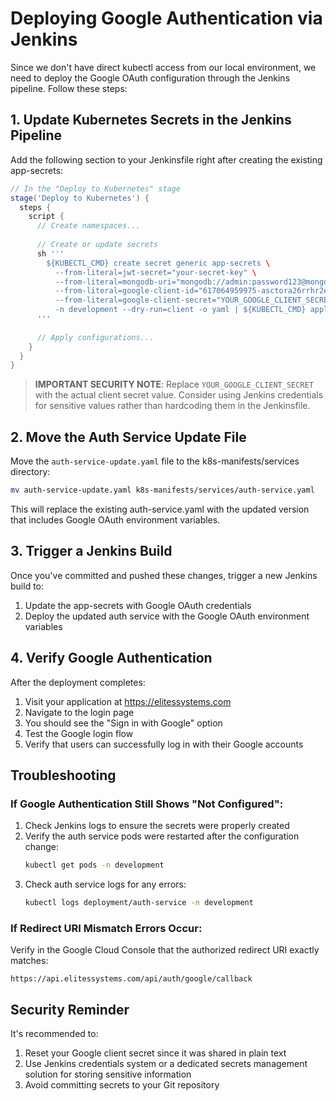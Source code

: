# Deploying Google Authentication via Jenkins

Since we don't have direct kubectl access from our local environment, we need to deploy the Google OAuth configuration through the Jenkins pipeline. Follow these steps:

## 1. Update Kubernetes Secrets in the Jenkins Pipeline

Add the following section to your Jenkinsfile right after creating the existing app-secrets:

```groovy
// In the "Deploy to Kubernetes" stage
stage('Deploy to Kubernetes') {
  steps {
    script {
      // Create namespaces...
      
      // Create or update secrets
      sh '''
        ${KUBECTL_CMD} create secret generic app-secrets \
          --from-literal=jwt-secret="your-secret-key" \
          --from-literal=mongodb-uri="mongodb://admin:password123@mongodb:27017/purpose-planner?authSource=admin" \
          --from-literal=google-client-id="617064959975-asctora26rrhr2e2qplqvar8hkauck5m.apps.googleusercontent.com" \
          --from-literal=google-client-secret="YOUR_GOOGLE_CLIENT_SECRET" \
          -n development --dry-run=client -o yaml | ${KUBECTL_CMD} apply -f -
      '''
      
      // Apply configurations...
    }
  }
}
```

> **IMPORTANT SECURITY NOTE**: Replace `YOUR_GOOGLE_CLIENT_SECRET` with the actual client secret value. Consider using Jenkins credentials for sensitive values rather than hardcoding them in the Jenkinsfile.

## 2. Move the Auth Service Update File

Move the `auth-service-update.yaml` file to the k8s-manifests/services directory:

```bash
mv auth-service-update.yaml k8s-manifests/services/auth-service.yaml
```

This will replace the existing auth-service.yaml with the updated version that includes Google OAuth environment variables.

## 3. Trigger a Jenkins Build

Once you've committed and pushed these changes, trigger a new Jenkins build to:
1. Update the app-secrets with Google OAuth credentials
2. Deploy the updated auth service with the Google OAuth environment variables

## 4. Verify Google Authentication

After the deployment completes:

1. Visit your application at https://elitessystems.com
2. Navigate to the login page
3. You should see the "Sign in with Google" option
4. Test the Google login flow
5. Verify that users can successfully log in with their Google accounts

## Troubleshooting

### If Google Authentication Still Shows "Not Configured":

1. Check Jenkins logs to ensure the secrets were properly created
2. Verify the auth service pods were restarted after the configuration change:
   ```bash
   kubectl get pods -n development
   ```
3. Check auth service logs for any errors:
   ```bash
   kubectl logs deployment/auth-service -n development
   ```

### If Redirect URI Mismatch Errors Occur:

Verify in the Google Cloud Console that the authorized redirect URI exactly matches:
```
https://api.elitessystems.com/api/auth/google/callback
```

## Security Reminder

It's recommended to:

1. Reset your Google client secret since it was shared in plain text
2. Use Jenkins credentials system or a dedicated secrets management solution for storing sensitive information
3. Avoid committing secrets to your Git repository